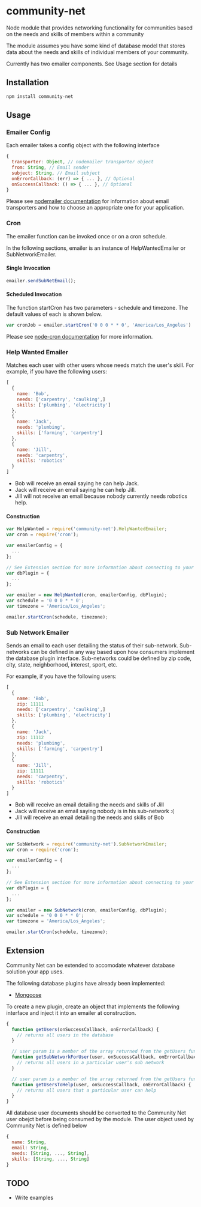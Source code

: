 # community-net
Node module that provides networking functionality for communities based on the needs and skills of members within a community

The module assumes you have some kind of database model that stores data about the needs and skills of individual members of your community.

Currently has two emailer components.  See Usage section for details

## Installation
```js
npm install community-net
```

## Usage
### Emailer Config
Each emailer takes a config object with the following interface
```js
{
  transporter: Object, // nodemailer transporter object
  from: String, // Email sender
  subject: String, // Email subject
  onErrorCallback: (err) => { ... }, // Optional
  onSuccessCallback: () => { ... }, // Optional
}
```

Please see [nodemailer documentation](https://nodemailer.com/smtp/) for information about email transporters and how to choose an appropriate one for your application.

### Cron
The emailer function can be invoked once or on a cron schedule.

In the following sections, emailer is an instance of HelpWantedEmailer or SubNetworkEmailer.  
#### Single Invocation
```js
emailer.sendSubNetEmail();
```

#### Scheduled Invocation
The function startCron has two parameters - schedule and timezone.  The default values of each is shown below.
```js
var cronJob = emailer.startCron('0 0 0 * * 0', 'America/Los_Angeles')
```

Please see [node-cron documentation](https://github.com/kelektiv/node-cron) for more information.

### Help Wanted Emailer
Matches each user with other users whose needs match the user's skill.  For example, if you have the following users:
```js
[
  {
    name: 'Bob',
    needs: ['carpentry', 'caulking',]
    skills: ['plumbing', 'electricity']
  },
  {
    name: 'Jack',
    needs: 'plumbing',
    skills: ['farming', 'carpentry']
  },
  {
    name: 'Jill',
    needs: 'carpentry',
    skills: 'robotics'
  }
]
```

* Bob will receive an email saying he can help Jack.
* Jack will receive an email saying he can help Jill.
* Jill will not receive an email because nobody currently needs robotics help.

#### Construction
```js
var HelpWanted = require('community-net').HelpWantedEmailer;
var cron = require('cron');

var emailerConfig = {
  ...
};

// See Extension section for more information about connecting to your database
var dbPlugin = {
  ...
};

var emailer = new HelpWanted(cron, emailerConfig, dbPlugin);
var schedule = '0 0 0 * * 0';
var timezone = 'America/Los_Angeles';

emailer.startCron(schedule, timezone);
```

### Sub Network Emailer
Sends an email to each user detailing the status of their sub-network. Sub-networks can be defined in any way based upon how consumers implement the database plugin interface.  Sub-networks could be defined by zip code, city, state, neighborhood, interest, sport, etc.

For example, if you have the following users:
```js
[
  {
    name: 'Bob',
    zip: 11111
    needs: ['carpentry', 'caulking',]
    skills: ['plumbing', 'electricity']
  },
  {
    name: 'Jack',
    zip: 11112
    needs: 'plumbing',
    skills: ['farming', 'carpentry']
  },
  {
    name: 'Jill',
    zip: 11111
    needs: 'carpentry',
    skills: 'robotics'
  }
]
```

* Bob will receive an email detailing the needs and skills of Jill
* Jack will receive an email saying nobody is in his sub-network :(
* Jill will receive an email detailing the needs and skills of Bob

#### Construction
```js
var SubNetwork = require('community-net').SubNetworkEmailer;
var cron = require('cron');

var emailerConfig = {
  ...
};

// See Extension section for more information about connecting to your database
var dbPlugin = {
  ...
};

var emailer = new SubNetwork(cron, emailerConfig, dbPlugin);
var schedule = '0 0 0 * * 0';
var timezone = 'America/Los_Angeles';

emailer.startCron(schedule, timezone);
```

## Extension
Community Net can be extended to accomodate whatever database solution your app uses.

The following database plugins have already been implemented:
* [Mongoose](https://github.com/rdelhommer/community-net-mongoose)

To create a new plugin, create an object that implements the following interface and inject it into an emailer at construction.
```js
{
  function getUsers(onSuccessCallback, onErrorCallback) {
    // returns all users in the database
  }

  // user param is a member of the array returned from the getUsers function on this interface
  function getSubNetworkForUser(user, onSuccessCallback, onErrorCallback) {
    // returns all users in a particular user's sub network
  }

  // user param is a member of the array returned from the getUsers function on this interface
  function getUsersToHelp(user, onSuccessCallback, onErrorCallback) {
    // returns all users that a particular user can help
  }
}
```

All database user documents should be converted to the Community Net user obejct before being consumed by the module. The user object used by Community Net is defined below
```js
{
  name: String,
  email: String,
  needs: [String, ..., String],
  skills: [String, ..., String]
}
```

## TODO
* Write examples
